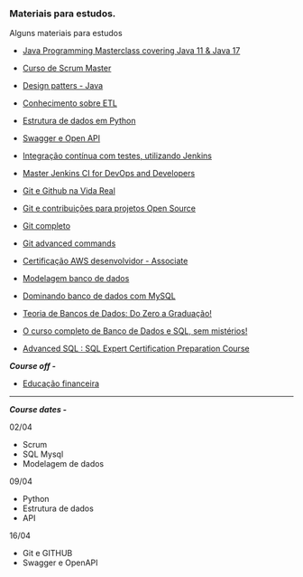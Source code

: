### Materiais para estudos.

Alguns materiais para estudos

- [Java Programming Masterclass covering Java 11 & Java 17](https://www.udemy.com/course/java-the-complete-java-developer-course/learn/lecture/3133056?start=0#overview)

- [Curso de Scrum Master](https://www.udemy.com/course/formacao-total-em-scrum/learn/lecture/9911450#overview)
- [Design patters - Java](https://www.udemy.com/course/design-patterns-java/learn/lecture/8061670?start=15#overview)

- [Conhecimento sobre ETL](https://www.udemy.com/course/curso-pentaho-data-integration-pdi-kettle-bi-etl-essencial/learn/lecture/14516796?start=0#overview)

- [Estrutura de dados em Python](https://www.udemy.com/course/estrutura-de-dados-e-algoritmos-python-guia-completo/learn/lecture/20995778?start=180#overview)

- [Swagger e Open API](https://www.udemy.com/course/aprenda-a-criar-especificacoes-de-apis-com-swagger-e-openapi/learn/lecture/13005518?start=555#overview)

- [Integração contínua com testes, utilizando Jenkins](https://www.udemy.com/course/integracao-continua-jenkins/learn/lecture/18549580?start=0#overview)

- [Master Jenkins CI for DevOps and Developers](https://www.udemy.com/course/draft/1034400/learn/lecture/6159106?start=0#overview)

- [Git e Github na Vida Real](https://www.udemy.com/course/git-e-github-na-vida-real/learn/lecture/9055594#overview)

- [Git e contribuições para projetos Open Source](https://www.udemy.com/course/git-e-github/learn/lecture/6995588#overview)

- [Git completo](https://www.udemy.com/course/git-completo-do-basico-ao-avancado/learn/quiz/4716212#overview)

- [Git advanced commands](https://www.udemy.com/course/git-advanced-commands/learn/lecture/8224568?start=15#overview)

- [Certificação AWS desenvolvidor - Associate](https://www.udemy.com/course/aws-developer/learn/lecture/14994766?start=0#overview)

- [Modelagem banco de dados](https://www.udemy.com/course/modelagem-de-dados-em-banco-de-dados-relacional/learn/lecture/2509382?start=15#overview)

- [Dominando banco de dados com MySQL](https://www.udemy.com/course/curso-mysql/learn/lecture/5008840?start=195#overview)

- [Teoria de Bancos de Dados: Do Zero a Graduação!](https://www.udemy.com/course/arquitetura-interna-banco-de-dados/learn/lecture/11303734#overview)

- [O curso completo de Banco de Dados e SQL, sem mistérios!](https://www.udemy.com/course/bancos-de-dados-relacionais-basico-avancado/learn/lecture/6070838#overview)

- [Advanced SQL : SQL Expert Certification Preparation Course](https://www.udemy.com/course/sql-advanced/learn/lecture/12677804#overview)


***Course off -***

- [Educação financeira](https://www.udemy.com/course/curso-completo-de-educacao-financeira/learn/lecture/12461254?start=0#overview)

----

***Course dates -***


02/04
- Scrum
- SQL Mysql
- Modelagem de dados  
  
09/04

- Python
- Estrutura de dados
- API

16/04

- Git e GITHUB
- Swagger e OpenAPI